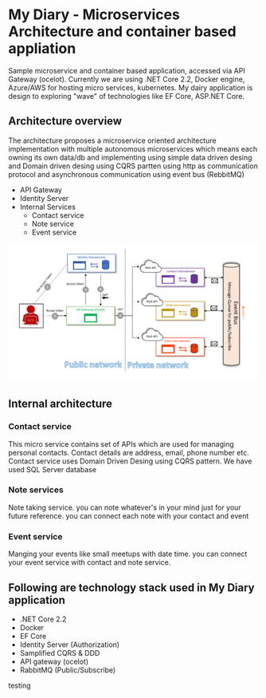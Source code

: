 # My Diary - Microservices Architecture and container based appliation

Sample microservice and container based application, accessed via API Gateway (ocelot). Currently we are using .NET Core 2.2, Docker engine, Azure/AWS for hosting micro services, kubernetes. My dairy application is design to exploring "wave" of technologies like EF Core, ASP.NET Core.

## Architecture overview

The architecture proposes a microservice oriented architecture implementation with multiple autonomous microservices which means each owning its own data/db and implementing using simple data driven desing and Domain driven desing using CQRS partten using http as communication protocol and asynchronous communication using event bus (RebbitMQ)

- API Gateway 
- Identity Server
- Internal Services
  - Contact service
  - Note service
  - Event service

<p>
<img src="doc-design/architecturedesign.PNG">
<p>

## Internal architecture 

### Contact service

This micro service contains set of APIs which are used for managing personal contacts. Contact details are address, email, phone number etc. 
Contact service uses Domain Driven Desing using CQRS pattern. We have used SQL Server database

### Note services

Note taking service. you can note whatever's in your mind just for your future reference. you can connect each note with your contact and event

### Event service 

Manging your events like small meetups with date time. you can connect your event service with contact and note service.

## Following are technology stack used in My Diary application 

- .NET Core 2.2
- Docker
- EF Core
- Identity Server (Authorization)
- Samplified CQRS & DDD
- API gateway (ocelot)
- RabbitMQ (Public/Subscribe)

testing